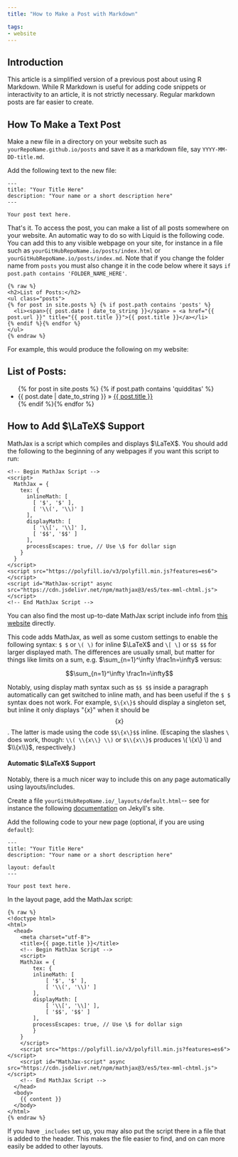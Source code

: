 ```yaml
---
title: "How to Make a Post with Markdown"

tags:
- website
---
```


## Introduction

This article is a simplified version of a previous post about using R Markdown. While R Markdown is useful for adding code snippets or interactivity to an article, it is not strictly necessary. Regular markdown posts are far easier to create.


## How To Make a Text Post

Make a new file in a directory on your website such as `yourRepoName.github.io/posts` and save it as a markdown file, say `YYYY-MM-DD-title.md`. 

Add the following text to the new file:

```
---
title: "Your Title Here"
description: "Your name or a short description here"
---

Your post text here.

```

That's it. To access the post, you can make a list of all posts somewhere on your website. An automatic way to do so with Liquid is the following code. You can add this to any visible webpage on your site, for instance in a file such as `yourGitHubRepoName.io/posts/index.html` or `yourGitHubRepoName.io/posts/index.md`. Note that if you change the folder name from `posts` you must also change it in the code below where it says `if post.path contains 'FOLDER_NAME_HERE'`.

```
{% raw %}
<h2>List of Posts:</h2>
<ul class="posts">
{% for post in site.posts %} {% if post.path contains 'posts' %}
  <li><span>{{ post.date | date_to_string }}</span> » <a href="{{ post.url }}" title="{{ post.title }}">{{ post.title }}</a></li>
{% endif %}{% endfor %}
</ul>
{% endraw %}
```

For example, this would produce the following on my website:
<h2>List of Posts:</h2>
<ul class="posts">
{% for post in site.posts %} {% if post.path contains 'quidditas' %}
  <li><span>{{ post.date | date_to_string }}</span> » <a href="{{ post.url }}" title="{{ post.title }}">{{ post.title }}</a></li>
{% endif %}{% endfor %}
</ul>


## How to Add $\LaTeX$ Support

MathJax is a script which compiles and displays $\LaTeX$. You should add the following to the beginning of any webpages if you want this script to run:

```
<!-- Begin MathJax Script -->
<script>
  MathJax = {
    tex: {
      inlineMath: [
        [ '$', '$' ],
        [ '\\(', '\\)' ]
      ],
      displayMath: [
        [ '\\[', '\\]' ],
        [ '$$', '$$' ]
      ],
      processEscapes: true, // Use \$ for dollar sign
    }
  }
</script>
<script src="https://polyfill.io/v3/polyfill.min.js?features=es6"></script>
<script id="MathJax-script" async src="https://cdn.jsdelivr.net/npm/mathjax@3/es5/tex-mml-chtml.js"></script>
<!-- End MathJax Script -->
```
You can also find the most up-to-date MathJax script include info from [this website](https://www.mathjax.org/#gettingstarted) directly.

This code adds MathJax, as well as some custom settings to enable the following syntax: `$ $` or `\( \)` for inline $\LaTeX$ and `\[ \]` or `$$ $$` for larger displayed math. The differences are usually small, but matter for things like limits on a sum, e.g. $\sum_{n=1}^\infty \frac1n=\infty$ versus:

$$\sum_{n=1}^\infty \frac1n=\infty$$

Notably, using display math syntax such as `$$ $$` inside a paragraph automatically can get switched to inline math, and has been useful if the `$ $` syntax does not work. For example, `$\{x\}$` should display a singleton set, but inline it only displays "$\{x\}$" when it should be $$\{x\}$$. The latter is made using the code `$$\{x\}$$` inline. (Escaping the slashes `\` does work, though: `\\( \\{x\\} \\)` or `$\\{x\\}$` produces \\( \\{x\\} \\) and $\\{x\\}$, respectively.)


#### Automatic $\LaTeX$ Support
Notably, there is a much nicer way to include this on any page automatically using layouts/includes. 

Create a file `yourGitHubRepoName.io/_layouts/default.html`-- see for instance the following [documentation](https://jekyllrb.com/docs/step-by-step/04-layouts/) on Jekyll's site.

Add the following code to your new page (optional, if you are using `default`):
```
---
title: "Your Title Here"
description: "Your name or a short description here"

layout: default
---

Your post text here.

```

In the layout page, add the MathJax script:
```
{% raw %}
<!doctype html>
<html>
  <head>
    <meta charset="utf-8">
    <title>{{ page.title }}</title>
    <!-- Begin MathJax Script -->
    <script>
    MathJax = {
        tex: {
        inlineMath: [
            [ '$', '$' ],
            [ '\\(', '\\)' ]
        ],
        displayMath: [
            [ '\\[', '\\]' ],
            [ '$$', '$$' ]
        ],
        processEscapes: true, // Use \$ for dollar sign
        }
    }
    </script>
    <script src="https://polyfill.io/v3/polyfill.min.js?features=es6"></script>
    <script id="MathJax-script" async src="https://cdn.jsdelivr.net/npm/mathjax@3/es5/tex-mml-chtml.js"></script>
    <!-- End MathJax Script -->
  </head>
  <body>
    {{ content }}
  </body>
</html>
{% endraw %}
```

If you have `_includes` set up, you may also put the script there in a file that is added to the header. This makes the file easier to find, and on can more easily be added to other layouts. 
